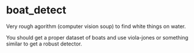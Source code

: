 boat_detect
===========

Very rough agorithm (computer vision soup) to find white things on water.


You should get a proper dataset of boats and use viola-jones or something similar to get a robust detector.
